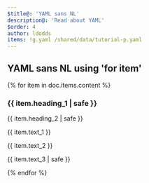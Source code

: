 ```yaml
---
$title@: 'YAML sans NL'
description@: 'Read about YAML'
$order: 4
author: ldodds
items: !g.yaml /shared/data/tutorial-p.yaml
---
```


## YAML sans NL using 'for item'

{% for item in doc.items.content %}
<h3 class=""> {{ item.heading_1 | safe }} </h3>
 <p class=""> {{ item.heading_2 | safe }} </p>
 <p class=""> {{ item.text_1 }} </p>
 <p class=""> {{ item.text_2 }} </p>
 <p class=""> {{ item.text_3 | safe }} </p>
{% endfor %}
